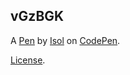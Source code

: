vGzBGK
------


A [Pen](https://codepen.io/isol-e/pen/vGzBGK) by [Isol](https://codepen.io/isol-e) on [CodePen](https://codepen.io).

[License](https://codepen.io/isol-e/pen/vGzBGK/license).